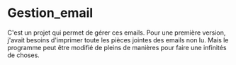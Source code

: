 # Gestion_email
C'est un projet qui permet de gérer ces emails. Pour une première version, j'avait besoins d'imprimer toute les pièces jointes des emails non lu. Mais le programme peut être modifié de pleins de manières pour faire une infinités de choses.
